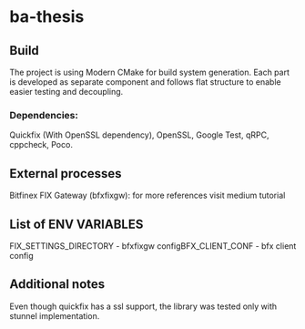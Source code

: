 # ba-thesis

## Build
The project is using Modern CMake for build system generation. Each part is developed as separate component and follows flat structure to enable easier testing and decoupling.
### Dependencies:
Quickfix (With OpenSSL dependency), OpenSSL, Google Test, qRPC, cppcheck, Poco.

## External processes
Bitfinex FIX Gateway (bfxfixgw): for more references visit medium tutorial

## List of ENV VARIABLES
FIX_SETTINGS_DIRECTORY - bfxfixgw configBFX_CLIENT_CONF - bfx client config

## Additional notes
Even though quickfix has a ssl support, the library was tested only with stunnel implementation.
